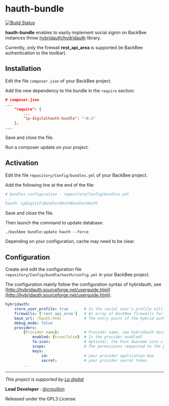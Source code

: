 hauth-bundle
============

[![Build Status](https://travis-ci.org/Lp-digital/hauth-bundle.svg?branch=master)](https://travis-ci.org/Lp-digital/hauth-bundle)

**hauth-bundle** enables to easily implement social signin on BackBee instances throw [hybridauth/hydridauth](http://hybridauth.sourceforge.net/) library.

Currently, only the firewall **rest_api_area** is supported (ie BackBee authentication to the toolbar).


Installation
------------
Edit the file `composer.json` of your BackBee project.

Add the new dependency to the bundle in the `require` section:
```json
# composer.json
...
    "require": {
        ...
        "lp-digitalhauth-bundle": "~0.1"
    },
...
```

Save and close the file.

Run a composer update on your project.


Activation
----------
Edit the file `repository/Config/bundles.yml` of your BackBee project.

Add the following line at the end of the file:
```yaml
# bundles configuration - repository/Config/bundles.yml
...
hauth: LpDigital\Bundle\HAuthBundle\HAuth
```

Save and close the file.

Then launch the command to update database:
```
./backbee bundle:update hauth --force
```

Depending on your configuration, cache may need to be clear.


Configuration
-------------
Create and edit the configuration file `repository/Config/bundle/hauth/config.yml` in your BackBee project.

The configuration mainly follow the configuration syntax of hybridauth, see [http://hybridauth.sourceforge.net/userguide.html](http://hybridauth.sourceforge.net/userguide.html).
```yaml
hybridauth:
    store_user_profile: true       # Is the social user's profile will be stored in db?        
    firewalls: ['rest_api_area']   # An array of BackBee firewalls for which hauth-bundle will propose hydrid authentication
    base_url: /hauth.html          # The entry point of the hybrid authentication
    debug_mode: false
    providers:
        {Provider name}:           # Provider name, see hybridauth documentation for supported list
            enabled: {true|false}  # Is the provider enabled?
            fa-icon:               # Optional, the Font Awesome icon class name for the provider
            scope:                 # The permissions requested to the provider
            keys:
                id:                # your provider application key
                secret:            # your provider secret token
        ...
```


---

*This project is supported by [Lp digital](http://www.lp-digital.fr/en/)*

**Lead Developer** : [@crouillon](https://github.com/crouillon)

Released under the GPL3 License
